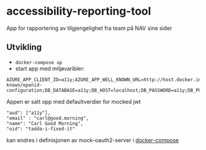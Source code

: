 # accessibility-reporting-tool

App for rapportering av tilgjengelighet fra team på NAV sine sider

## Utvikling

* `docker-compose up`
* start app med miljøvaribler:

```
AZURE_APP_CLIENT_ID=a11y;AZURE_APP_WELL_KNOWN_URL=http://host.docker.internal:8080/issueissue/.well-known/openid-configuration;DB_DATABASE=a11y;DB_HOST=localhost;DB_PASSWORD=a11y;DB_PORT=5432;DB_USERNAME=postgres'
```

Appen er satt opp med defaultverdier for mocked jwt

```
"aud": ["a11y"],
"email" : "carl@good.morning",
"name": "Carl Good Morning",
"oid": "tadda-i-fixed-it"
```

kan endres i definisjonen av mock-oauth2-server i [docker-compose](docker-compose.yml)